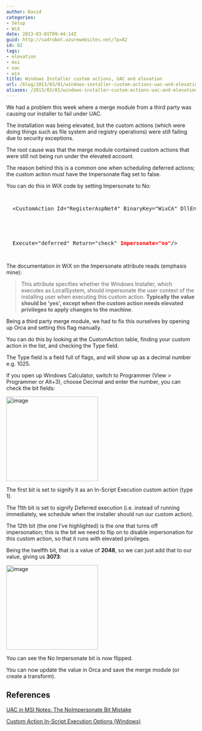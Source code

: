 ```yaml
---
author: David
categories:
- Setup
- WiX
date: 2013-03-01T09:44:14Z
guid: http://sadrobot.azurewebsites.net/?p=82
id: 82
tags:
- elevation
- msi
- uac
- wix
title: Windows Installer custom actions, UAC and elevation
url: /blog/2013/03/01/windows-installer-custom-actions-uac-and-elevation/
aliases: /2013/03/01/windows-installer-custom-actions-uac-and-elevation/
---
```


We had a problem this week where a merge module from a third party was causing our installer to fail under UAC.

The installation was being elevated, but the custom actions (which were doing things such as file system and registry operations) were still failing due to security exceptions.

The root cause was that the merge module contained custom actions that were still not being run under the elevated account.

The reason behind this is a common one when scheduling deferred actions; the custom action must have the Impersonate flag set to false.

You can do this in WiX code by setting Impersonate to No:

<pre><p>
  &lt;CustomAction Id="RegisterAspNet4" BinaryKey="WixCA" DllEntry="CAQuietExec"
</p>

<p>
  Execute="deferred" Return="check" <strong><font color="#ff0000">Impersonate="no"</font></strong>/&gt;
  
</p></pre>

The documentation in WiX on the Impersonate attribute reads (emphasis mine):

> This attribute specifies whether the Windows Installer, which executes as LocalSystem, should impersonate the user context of the installing user when executing this custom action. **Typically the value should be 'yes', except when the custom action needs elevated privileges to apply changes to the machine**. 

Being a third party merge module, we had to fix this ourselves by opening up Orca and setting this flag manually.

You can do this by looking at the CustomAction table, finding your custom action in the list, and checking the Type field.

The Type field is a field full of flags, and will show up as a decimal number e.g. 1025.

If you open up Windows Calculator, switch to Programmer (View > Programmer or Alt+3), choose Decimal and enter the number, you can check the bit fields:

[<img title="image" style="border-top: 0px; border-right: 0px; background-image: none; border-bottom: 0px; padding-top: 0px; padding-left: 0px; margin: 0px; border-left: 0px; display: inline; padding-right: 0px" border="0" alt="image" src="http://sadrobot.azurewebsites.net/wp-content/uploads/2013/03/image_thumb.png" width="244" height="225" />](http://sadrobot.azurewebsites.net/wp-content/uploads/2013/03/image.png)

The first bit is set to signify it as an In-Script Execution custom action (type 1).

The 11th bit is set to signify Deferred execution (i.e. instead of running immediately, we schedule when the installer should run our custom action).

The 12th bit (the one I’ve highlighted) is the one that turns off impersonation; this is the bit we need to flip on to disable impersonation for this custom action, so that it runs with elevated privileges.

Being the twelfth bit, that is a value of **2048**, so we can just add that to our value, giving us **3073**:

[<img title="image" style="border-top: 0px; border-right: 0px; background-image: none; border-bottom: 0px; padding-top: 0px; padding-left: 0px; margin: 0px; border-left: 0px; display: inline; padding-right: 0px" border="0" alt="image" src="http://sadrobot.azurewebsites.net/wp-content/uploads/2013/03/image_thumb1.png" width="244" height="225" />](http://sadrobot.azurewebsites.net/wp-content/uploads/2013/03/image1.png)

You can see the No Impersonate bit is now flipped.

You can now update the value in Orca and save the merge module (or create a transform).

## References

<a href="http://blogs.msdn.com/b/rflaming/archive/2006/09/23/768248.aspx" target="_blank">UAC in MSI Notes: The NoImpersonate Bit Mistake</a>&nbsp;

<a href="http://msdn.microsoft.com/en-us/library/windows/desktop/aa368069(v=vs.85).aspx" target="_blank">Custom Action In-Script Execution Options (Windows)</a>